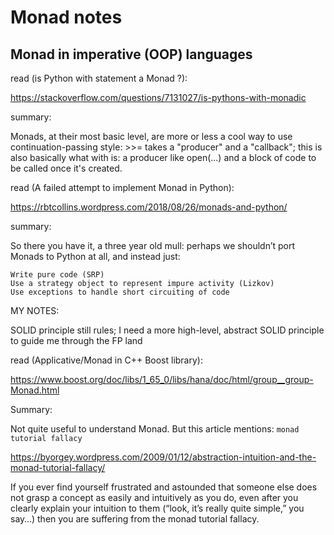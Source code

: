 # Monad notes

## Monad in imperative (OOP) languages

read (is Python with statement a Monad ?):

https://stackoverflow.com/questions/7131027/is-pythons-with-monadic

summary:

Monads, at their most basic level, are more or less a cool way to use continuation-passing style: >>= takes a "producer" and a "callback"; this is also basically what with is: a producer like open(...) and a block of code to be called once it's created.

read (A failed attempt to implement Monad in Python):

https://rbtcollins.wordpress.com/2018/08/26/monads-and-python/

summary:

So there you have it, a three year old mull: perhaps we shouldn’t port Monads to Python at all, and instead just:

    Write pure code (SRP)
    Use a strategy object to represent impure activity (Lizkov)
    Use exceptions to handle short circuiting of code

MY NOTES:

SOLID principle still rules; I need a more high-level, abstract
SOLID principle to guide me through the FP land

read (Applicative/Monad in C++ Boost library):

https://www.boost.org/doc/libs/1_65_0/libs/hana/doc/html/group__group-Monad.html

Summary:

Not quite useful to understand Monad. But this article mentions: 
`monad tutorial fallacy`

https://byorgey.wordpress.com/2009/01/12/abstraction-intuition-and-the-monad-tutorial-fallacy/

 If you ever find yourself frustrated and astounded that someone else does not grasp a concept as easily and intuitively as you do, even after you clearly explain your intuition to them (“look, it’s really quite simple,” you say…) then you are suffering from the monad tutorial fallacy.

